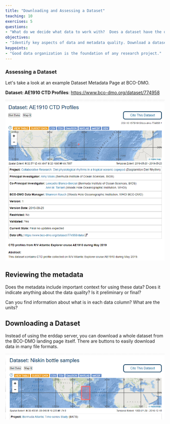 ```yaml
---
title: "Downloading and Assessing a Dataset"
teaching: 10
exercises: 5
questions:
- "What do we decide what data to work with?  Does a dataset have the quality and metadata we need to analyze it?"
objectives:
- "Identify key aspects of data and metadata quality. Download a dataset and assess it."
keypoints:
- "Good data organization is the foundation of any research project."
---
```



### Assessing a Dataset

Let's take a look at an example Dataset Metadata Page at BCO-DMO. 

**Dataset: AE1910 CTD Profiles**: https://www.bco-dmo.org/dataset/774958

![AE1910_CTD_page1](../fig/AE1910_CTD_page1.png)

## Reviewing the metadata

Does the metadata include important context for using these data?  Does it indicate anything about the data quality? Is it preliminary or final?

Can you find information about what is in each data column?  What are the units?


## Downloading a Dataset

Instead of using the erddap server, you can download a whole dataset from the BCO-DMO landing page itself. There are buttons to easily download data in many file formats.

![BATS bottle badges](../fig/BATS_bottle_badges.png)
